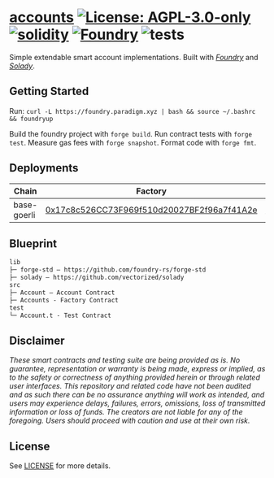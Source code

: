 # [accounts](https://github.com/nanidao/accounts)  [![License: AGPL-3.0-only](https://img.shields.io/badge/License-AGPL-black.svg)](https://opensource.org/license/agpl-v3/) [![solidity](https://img.shields.io/badge/solidity-%5E0.8.19-black)](https://docs.soliditylang.org/en/v0.8.19/) [![Foundry](https://img.shields.io/badge/Built%20with-Foundry-000000.svg)](https://getfoundry.sh/) ![tests](https://github.com/nanidao/accounts/actions/workflows/ci.yml/badge.svg)

Simple extendable smart account implementations. Built with *[Foundry](https://github.com/foundry-rs/forge-std)* and *[Solady](https://github.com/vectorized/solady)*.

## Getting Started

Run: `curl -L https://foundry.paradigm.xyz | bash && source ~/.bashrc && foundryup`

Build the foundry project with `forge build`. Run contract tests with `forge test`. Measure gas fees with `forge snapshot`. Format code with `forge fmt`.

## Deployments

Chain           | Factory                                 | Implementation                          | Commit
----------------|-----------------------------------------|-----------------------------------------|------------------------------------------
base-goerli    | [0x17c8c526CC73F969f510d20027BF2f96a7f41A2e](https://goerli.basescan.org/address/0x17c8c526cc73f969f510d20027bf2f96a7f41a2e#code) | [0xd673BdCBCC054f0B149FF0376937f1CE15d9cd2D](https://goerli.basescan.org/address/0xd673BdCBCC054f0B149FF0376937f1CE15d9cd2D#code) | [d379a653246d2953489a29413a6c6e59bda1db24](https://github.com/NaniDAO/Account/commit/d379a653246d2953489a29413a6c6e59bda1db24)

## Blueprint

```txt
lib
├─ forge-std — https://github.com/foundry-rs/forge-std
├─ solady — https://github.com/vectorized/solady
src
├─ Account — Account Contract
├─ Accounts - Factory Contract
test
└─ Account.t - Test Contract
```

## Disclaimer

*These smart contracts and testing suite are being provided as is. No guarantee, representation or warranty is being made, express or implied, as to the safety or correctness of anything provided herein or through related user interfaces. This repository and related code have not been audited and as such there can be no assurance anything will work as intended, and users may experience delays, failures, errors, omissions, loss of transmitted information or loss of funds. The creators are not liable for any of the foregoing. Users should proceed with caution and use at their own risk.*

## License

See [LICENSE](./LICENSE) for more details.
